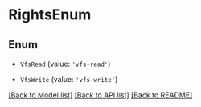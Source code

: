 # RightsEnum

## Enum

- `VfsRead` (value: `'vfs-read'`)

- `VfsWrite` (value: `'vfs-write'`)

[[Back to Model list]](../README.md#documentation-for-models) [[Back to API list]](../README.md#documentation-for-api-endpoints) [[Back to README]](../README.md)
